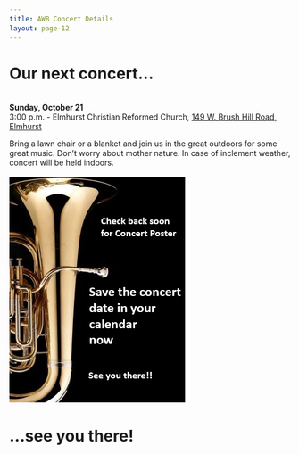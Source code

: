```yaml
---
title: AWB Concert Details
layout: page-12
---
```


<h1>Our next concert…</h1>

 <br /><strong>Sunday, October 21</strong><br />3:00 p.m. - Elmhurst Christian Reformed Church, <a href="https://goo.gl/maps/R6bzZrmuCqm" target="new">149 W. Brush Hill Road, Elmhurst</a><br/>
 
Bring a lawn chair or a blanket and join us in the great outdoors for some great music.  Don’t worry about mother nature.  In case of inclement weather, concert will be held indoors.<br  />
                        <br/><img src="images/awb-poster-coming-soon-01.jpg" width="315" height="405" alt=""/>


<h1>...see you there!<h1>
